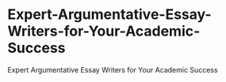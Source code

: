 # Expert-Argumentative-Essay-Writers-for-Your-Academic-Success
Expert Argumentative Essay Writers for Your Academic Success
